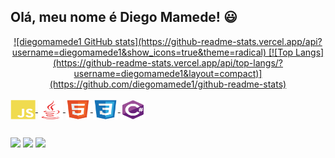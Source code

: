 ## Olá, meu nome é Diego Mamede! 😃
<div align="center">
  <a href="https://github.com/diegomamede1">
  ![diegomamede1 GitHub stats](https://github-readme-stats.vercel.app/api?username=diegomamede1&show_icons=true&theme=radical)
  [![Top Langs](https://github-readme-stats.vercel.app/api/top-langs/?username=diegomamede1&layout=compact)](https://github.com/diegomamede1/github-readme-stats)
</div>
<div style="display: inline_block"><br>
  <img align="center" alt="Js" height="31" width="40" src="https://raw.githubusercontent.com/devicons/devicon/master/icons/javascript/javascript-plain.svg">
  <img align="center" alt="Java" height="31" width="40" src="https://raw.githubusercontent.com/devicons/devicon/master/icons/java/java-plain.svg">
  <img align="center" alt="HTML" height="31" width="40" src="https://raw.githubusercontent.com/devicons/devicon/master/icons/html5/html5-original.svg">
  <img align="center" alt="CSS" height="31" width="40" src="https://raw.githubusercontent.com/devicons/devicon/master/icons/css3/css3-original.svg">
  <img align="center" alt="Csharp" height="31" width="40" src="https://raw.githubusercontent.com/devicons/devicon/master/icons/csharp/csharp-original.svg">
  
</div>
  
  ##
 
<div> 
  <a href="https://www.instagram.com/diegomamede_/" target="_blank"><img src="https://img.shields.io/badge/-Instagram-%23E4405F?style=for-the-badge&logo=instagram&logoColor=white" target="_blank"></a>
  <a href = "mailto:diegomamede244@gmail.com"><img src="https://img.shields.io/badge/-Gmail-%23333?style=for-the-badge&logo=gmail&logoColor=white" target="_blank"></a>
  <a href="https://www.linkedin.com/in/diego-mamede-67b925239/" target="_blank"><img src="https://img.shields.io/badge/-LinkedIn-%230077B5?style=for-the-badge&logo=linkedin&logoColor=white" target="_blank"></a> 
 
 
</div>
